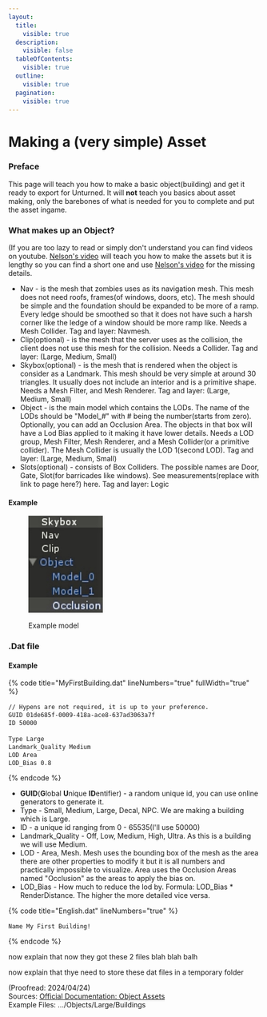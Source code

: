 ```yaml
---
layout:
  title:
    visible: true
  description:
    visible: false
  tableOfContents:
    visible: true
  outline:
    visible: true
  pagination:
    visible: true
---
```


# Making a (very simple) Asset

### Preface

This page will teach you how to make a basic object(building) and get it ready to export for Unturned. It will **not** teach you basics about asset making, only the barebones of what is needed for you to complete and put the asset ingame.

### What makes up an Object?

(If you are too lazy to read or simply don't understand you can find videos on youtube. [Nelson's video](https://youtu.be/rAZ9KEGjSUk?feature=shared) will teach you how to make the assets but it is lengthy so you can find a short one and use [Nelson's video](https://youtu.be/rAZ9KEGjSUk?feature=shared) for the missing details.

* Nav - is the mesh that zombies uses as its navigation mesh. This mesh does not need roofs, frames(of windows, doors, etc). The mesh should be simple and the foundation should be expanded to be more of a ramp. Every ledge should be smoothed so that it does not have such a harsh corner like the ledge of a window should be more ramp like. Needs a Mesh Collider. Tag and layer: Navmesh.
* Clip(optional) - is the mesh that the server uses as the collision, the client does not use this mesh for the collision. Needs a Collider. Tag and layer: (Large, Medium, Small)
* Skybox(optional) - is the mesh that is rendered when the object is consider as a Landmark. This mesh should be very simple at around 30 triangles. It usually does not include an interior and is a primitive shape. Needs a Mesh Filter, and Mesh Renderer. Tag and layer: (Large, Medium, Small)
* Object - is the main model which contains the LODs. The name of the LODs should be "Model\_#" with # being the number(starts from zero). Optionally, you can add an Occlusion Area. The objects in that box will have a Lod Bias applied to it making it have lower details. Needs a LOD group, Mesh Filter, Mesh Renderer, and a Mesh Collider(or a primitive collider). The Mesh Collider is usually the LOD 1(second LOD). Tag and layer: (Large, Medium, Small)
* Slots(optional) - consists of Box Colliders. The possible names are Door, Gate, Slot(for barricades like windows). See measurements(replace with link to page here?) here. Tag and layer: Logic

#### Example

<figure><img src="../.gitbook/assets/475AB537-D115-4BF4-92AD-FA9D5863B0CB.jpeg" alt="Example hierarchy(sorry that you cant see it)" width="149"><figcaption><p>Example model</p></figcaption></figure>

### .Dat file

#### **Example**

{% code title="MyFirstBuilding.dat" lineNumbers="true" fullWidth="true" %}
```
// Hypens are not required, it is up to your preference.
GUID 01de685f-0009-418a-ace8-637ad3063a7f
ID 50000

Type Large
Landmark_Quality Medium
LOD Area
LOD_Bias 0.8
```
{% endcode %}

* **GUID**(**G**lobal **U**nique **ID**entifier) - a random unique id, you can use online generators to generate it.
* Type - Small, Medium, Large, Decal, NPC. We are making a building which is Large.
* ID - a unique id ranging from 0 - 65535(I'll use 50000)
* Landmark\_Quality - Off, Low, Medium, High, Ultra. As this is a building we will use Medium.
* LOD - Area, Mesh. Mesh uses the bounding box of the mesh as the area there are other properties to modify it but it is all numbers and practically impossible to visualize. Area uses the Occlusion Areas named "Occlusion" as the areas to apply the bias on.
* LOD\_Bias - How much to reduce the lod by. Formula: LOD\_Bias \* RenderDistance. The higher the more detailed vice versa.

{% code title="English.dat" lineNumbers="true" %}
```
Name My First Building!
```
{% endcode %}

now explain that now they got these 2 files blah blah balh

now explain that thye need to store these dat files in a temporary folder



(Proofread: 2024/04/24)<br>
Sources: [Official Documentation: Object Assets](https://docs.smartlydressedgames.com/en/stable/assets/object-asset.html)<br>
Example Files: .../Objects/Large/Buildings
